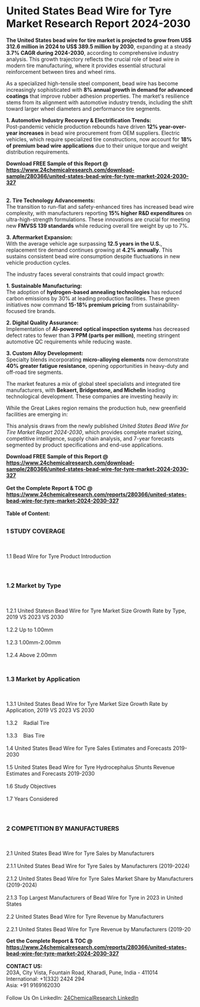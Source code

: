 <h1>United States Bead Wire for Tyre  Market Research Report 2024-2030</h1><p><strong>The United States bead wire for tire market is projected to grow from US$ 312.6 million in 2024 to US$ 389.5 million by 2030</strong>, expanding at a steady <strong>3.7% CAGR during 2024-2030</strong>, according to comprehensive industry analysis. This growth trajectory reflects the crucial role of bead wire in modern tire manufacturing, where it provides essential structural reinforcement between tires and wheel rims.</p><p>As a specialized high-tensile steel component, bead wire has become increasingly sophisticated with <strong>8% annual growth in demand for advanced coatings</strong> that improve rubber adhesion properties. The market's resilience stems from its alignment with automotive industry trends, including the shift toward larger wheel diameters and performance tire segments.</p><p><strong>1. Automotive Industry Recovery &amp; Electrification Trends:</strong><br>
Post-pandemic vehicle production rebounds have driven <strong>12% year-over-year increases</strong> in bead wire procurement from OEM suppliers. Electric vehicles, which require specialized tire constructions, now account for <strong>18% of premium bead wire applications</strong> due to their unique torque and weight distribution requirements.</p><div><b>Download FREE Sample of this Report @ 
            <a href="https://www.24chemicalresearch.com/download-sample/280366/united-states-bead-wire-for-tyre-market-2024-2030-327">
            https://www.24chemicalresearch.com/download-sample/280366/united-states-bead-wire-for-tyre-market-2024-2030-327</a></b></div><br><p><strong>2. Tire Technology Advancements:</strong><br>
The transition to run-flat and safety-enhanced tires has increased bead wire complexity, with manufacturers reporting <strong>15% higher R&amp;D expenditures</strong> on ultra-high-strength formulations. These innovations are crucial for meeting new <strong>FMVSS 139 standards</strong> while reducing overall tire weight by up to 7%.</p><p><strong>3. Aftermarket Expansion:</strong><br>
With the average vehicle age surpassing <strong>12.5 years in the U.S.</strong>, replacement tire demand continues growing at <strong>4.2% annually</strong>. This sustains consistent bead wire consumption despite fluctuations in new vehicle production cycles.</p><p>The industry faces several constraints that could impact growth:</p><p><strong>1. Sustainable Manufacturing:</strong><br>
The adoption of <strong>hydrogen-based annealing technologies</strong> has reduced carbon emissions by 30% at leading production facilities. These green initiatives now command <strong>15-18% premium pricing</strong> from sustainability-focused tire brands.</p><p><strong>2. Digital Quality Assurance:</strong><br>
Implementation of <strong>AI-powered optical inspection systems</strong> has decreased defect rates to fewer than <strong>3 PPM (parts per million)</strong>, meeting stringent automotive QC requirements while reducing waste.</p><p><strong>3. Custom Alloy Development:</strong><br>
Specialty blends incorporating <strong>micro-alloying elements</strong> now demonstrate <strong>40% greater fatigue resistance</strong>, opening opportunities in heavy-duty and off-road tire segments.</p><p>The market features a mix of global steel specialists and integrated tire manufacturers, with <strong>Bekaert, Bridgestone, and Michelin</strong> leading technological development. These companies are investing heavily in:</p><p>While the Great Lakes region remains the production hub, new greenfield facilities are emerging in:</p><p>This analysis draws from the newly published <em>United States Bead Wire for Tire Market Report 2024-2030</em>, which provides complete market sizing, competitive intelligence, supply chain analysis, and 7-year forecasts segmented by product specifications and end-use applications.</p><div><b>Download FREE Sample of this Report @ 
            <a href="https://www.24chemicalresearch.com/download-sample/280366/united-states-bead-wire-for-tyre-market-2024-2030-327">
            https://www.24chemicalresearch.com/download-sample/280366/united-states-bead-wire-for-tyre-market-2024-2030-327</a></b></div><br><div><b>Get the Complete Report & TOC @ 
            <a href="https://www.24chemicalresearch.com/reports/280366/united-states-bead-wire-for-tyre-market-2024-2030-327">
            https://www.24chemicalresearch.com/reports/280366/united-states-bead-wire-for-tyre-market-2024-2030-327</a></b></div><br>
            <b>Table of Content:</b><p><h2><span style="font-size:16px"><strong>1 STUDY COVERAGE</strong></span></h2><br />
<p>1.1 Bead Wire for Tyre  Product Introduction</p><br />
<h2><span style="font-size:16px"><strong>1.2 Market by Type</strong></span></h2><br />
<p>1.2.1 United Statesn Bead Wire for Tyre  Market Size Growth Rate by Type, 2019 VS 2023 VS 2030<br /><br />
1.2.2 Up to 1.00mm&nbsp;&nbsp; &nbsp;<br /><br />
1.2.3 1.00mm-2.00mm<br /><br />
1.2.4 Above 2.00mm<br /><br />
<h2><span style="font-size:16px"><strong>1.3 Market by Application</strong></span></h2><br />
<p>1.3.1 United States Bead Wire for Tyre  Market Size Growth Rate by Application, 2019 VS 2023 VS 2030<br /><br />
1.3.2&nbsp;&nbsp; &nbsp;Radial Tire<br /><br />
1.3.3&nbsp;&nbsp; &nbsp;Bias Tire<br /><br />
1.4 United States Bead Wire for Tyre  Sales Estimates and Forecasts 2019-2030<br /><br />
1.5 United States Bead Wire for Tyre  Hydrocephalus Shunts Revenue Estimates and Forecasts 2019-2030<br /><br />
1.6 Study Objectives<br /><br />
1.7 Years Considered</p><br />
<h2><span style="font-size:16px"><strong>2 COMPETITION BY MANUFACTURERS</strong></span></h2><br />
<p>2.1 United States Bead Wire for Tyre  Sales by Manufacturers<br /><br />
2.1.1 United States Bead Wire for Tyre  Sales by Manufacturers (2019-2024)<br /><br />
2.1.2 United States Bead Wire for Tyre  Sales Market Share by Manufacturers (2019-2024)<br /><br />
2.1.3 Top Largest Manufacturers of Bead Wire for Tyre  in 2023 in United States<br /><br />
2.2 United States Bead Wire for Tyre  Revenue by Manufacturers<br /><br />
2.2.1 United States Bead Wire for Tyre  Revenue by Manufacturers (2019-20</p><div><b>Get the Complete Report & TOC @ 
            <a href="https://www.24chemicalresearch.com/reports/280366/united-states-bead-wire-for-tyre-market-2024-2030-327">
            https://www.24chemicalresearch.com/reports/280366/united-states-bead-wire-for-tyre-market-2024-2030-327</a></b></div><br><b>CONTACT US:</b><br>
            203A, City Vista, Fountain Road, Kharadi, Pune, India - 411014<br>
            International: +1(332) 2424 294<br>
            Asia: +91 9169162030 <br><br>
            Follow Us On LinkedIn: <a href="https://www.linkedin.com/company/24chemicalresearch/">24ChemicalResearch LinkedIn</a>